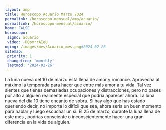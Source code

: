 ```yaml
---
layout: amp
title: Horoscopo Acuario Marzo 2024 
permalink: /horoscopo-mensual/amp/acuario/
normallink: /horoscopo-mensual/acuario/
home: FALSE
horoscopo:
 signo: acuario
 video: -DQpmrrAIeU
ogimg: /images/mes/Acuario_mes.png#2024-02-26
sitemap:
 priority: 1
 changefreq: 'monthly'
 lastmod: '2024-02-26'
---
```



La luna nueva del 10 de marzo está llena de amor y romance. Aprovecha al máximo la temporada para hacer que entre más amor a tu vida. Tal vez sientes que tienes demasiadas ocupaciones y distracciones, pero no pases por alto a alguien realmente especial que podría aparecer ahora. La luna nueva del día 10 tiene encanto de sobra. Si hay algo que has estado queriendo decir, no importa lo difícil que sea, ahora sería un buen momento para hablar y luego escuchar un sí. El 25 de marzo, durante la luna llena de este mes , podrías consciente o inconscientemente hacer una gran diferencia en la vida de alguien. 